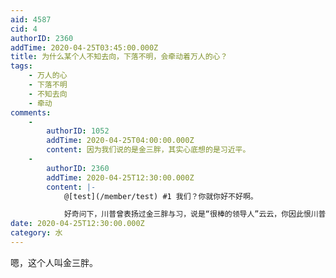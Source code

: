 ```yaml
---
aid: 4587
cid: 4
authorID: 2360
addTime: 2020-04-25T03:45:00.000Z
title: 为什么某个人不知去向，下落不明，会牵动着万人的心？
tags:
    - 万人的心
    - 下落不明
    - 不知去向
    - 牵动
comments:
    -
        authorID: 1052
        addTime: 2020-04-25T04:00:00.000Z
        content: 因为我们说的是金三胖，其实心底想的是习近平。
    -
        authorID: 2360
        addTime: 2020-04-25T12:30:00.000Z
        content: |-
            @[test](/member/test) #1 我们？你就你好不好啊。

            好奇问下，川普曾表扬过金三胖与习，说是“很棒的领导人”云云，你因此恨川普吗？
date: 2020-04-25T12:30:00.000Z
category: 水
---
```


嗯，这个人叫金三胖。

